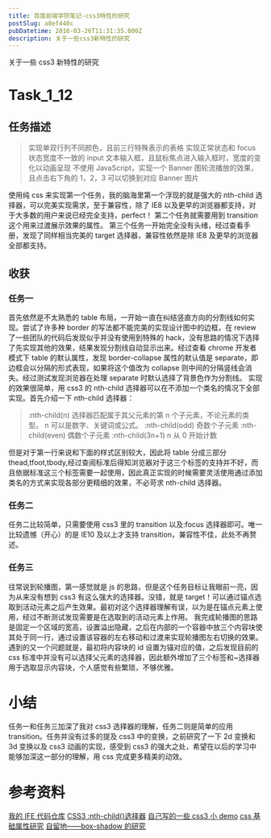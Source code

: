 ```yaml
---
title: 百度前端学院笔记-css3特性的研究
postSlug: a8ef448c
pubDatetime: 2016-03-26T11:31:35.000Z
description: 关于一些css3新特性的研究
---
```


关于一些 css3 新特性的研究

<!-- more -->

# Task_1_12

## 任务描述

> 实现单双行列不同颜色，且前三行特殊表示的表格
> 实现正常状态和 focus 状态宽度不一致的 input 文本输入框，且鼠标焦点进入输入框时，宽度的变化以动画呈现
> 不使用 JavaScript，实现一个 Banner 图轮流播放的效果，且点击右下角的 1，2，3 可以切换到对应 Banner 图片

使用纯 css 来实现第一个任务，我的脑海里第一个浮现的就是强大的 nth-child 选择器，可以完美实现需求，至于兼容性，除了 IE8 以及更早的浏览器都支持，对于大多数的用户来说已经完全支持，perfect！
第二个任务就需要用到 transition 这个用来过渡展示效果的属性。
第三个任务一开始完全没有头绪，经过查看手册，发现了同样相当完美的 target 选择器，兼容性依然是除 IE8 及更早的浏览器全部都支持。

## 收获

### 任务一

首先依然是不太熟悉的 table 布局，一开始一直在纠结竖直方向的分割线如何实现。尝试了许多种 border 的写法都不能完美的实现设计图中的边框，在 review 了一些团队的代码后发现似乎并没有使用到特殊的 hack，没有思路的情况下选择了先实现其他的效果，结果发现分割线自动显示出来。经过查看 chrome 开发者模式下 table 的默认属性，发现 border-collapse 属性的默认值是 separate，即边框会以分隔的形式表现，如果将这个值改为 collapse 则中间的分隔竖线会消失。经过测试发现浏览器在处理 separate 时默认选择了背景色作为分割线。
实现的效果很简单，用 css3 的 nth-child 选择器可以在不添加一个类名的情况下全部实现。首先介绍一下 nth-child 选择器：

> :nth-child(n) 选择器匹配属于其父元素的第 n 个子元素，不论元素的类型。
> n 可以是数字、关键词或公式。
> :nth-child(odd) 奇数个子元素
> :nth-child(even) 偶数个子元素
> :nth-child(3n+1) n 从 0 开始计数

但是对于第一行来说和下面的样式区别较大，因此将 table 分成三部分 thead,tfoot,tbody,经过查阅标准后得知浏览器对于这三个标签的支持并不好，而且依据标准这三个标签需要一起使用，因此真正实现的时候需要灵活使用通过添加类名的方式来实现各部分更精细的效果，不必苛求 nth-child 选择器。

### 任务二

任务二比较简单，只需要使用 css3 里的 transition 以及:focus 选择器即可。唯一比较遗憾（开心）的是 IE10 及以上才支持 transition，兼容性不佳，此处不再赘述。

### 任务三

往常说到轮播图，第一感觉就是 js 的思路，但是这个任务目标让我眼前一亮，因为从来没有想到 css3 有这么强大的选择器。没错，就是 target！可以通过锚点选取到活动元素之后产生效果。最初对这个选择器理解有误，以为是在锚点元素上使用，经过不断测试发现需要是在选取到的活动元素上作用。
我完成轮播图的思路是固定一个区域的宽高，设置溢出隐藏，之后在内部的一个容器中放三个内容块使其处于同一行，通过设置该容器的左右移动和过渡来实现轮播图左右切换的效果。
遇到的又一个问题就是，最初将内容块的 id 设置为锚对应的值，之后发现目前的 css 标准中并没有可以选择父元素的选择器，因此额外增加了三个标签和~选择器用于选取显示内容块，个人感觉有些繁琐，不够优雅。

# 小结

任务一和任务三加深了我对 css3 选择器的理解，任务二则是简单的应用 transition。任务并没有过多的提及 css3 中的变换，之前研究了一下 2d 变换和 3d 变换以及 css3 动画的实现，感受到 css3 的强大之处，希望在以后的学习中能够加深这一部分的理解，用 css 完成更多精美的动效。

# 参考资料

[我的 IFE 代码仓库](https://github.com/xdlrt/IFE-1)
[CSS3 :nth-child()选择器](https://www.w3school.com.cn/cssref/selector_nth-child.asp)
[自己写的一些 css3 小 demo](https://github.com/xdlrt/roadToFe/tree/master/css/css3demo)
[css 基础属性研究](https://github.com/xdlrt/roadToFe/tree/master/css/css3basis)
[自留地——box-shadow 的研究](https://xdlrt.github.io/2016/03/06/2016-03-06/#more)
